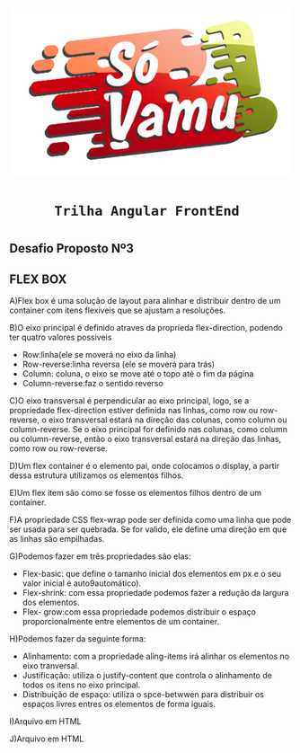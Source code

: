 <h1>
 <img src = "logo.png">
 <h1>
 
 <h1 align = "center"> 
 
    Trilha Angular FrontEnd 
<h1>

## Desafio Proposto Nº3 ## 

## FLEX BOX ##

A)Flex box é uma solução de layout para alinhar e distribuir dentro de um container com itens flexiveis que se ajustam a resoluções.

B)O eixo principal é definido atraves da proprieda flex-direction, podendo ter quatro valores possiveis
- Row:linha(ele se moverá no eixo da linha)
- Row-reverse:linha reversa (ele se moverá para trás)
- Column: coluna, o eixo se move até o topo até o fim da página
- Column-reverse:faz o sentido reverso

C)O eixo transversal é perpendicular ao eixo principal, logo, se a propriedade flex-direction estiver definida nas linhas, como row ou row-reverse, o eixo transversal estará na direção das colunas, como column ou column-reverse.
Se o eixo principal for definido nas colunas, como column ou column-reverse, então o eixo transversal estará na direção das linhas, como row ou row-reverse.

D)Um flex container é o elemento pai, onde colocamos o display, a partir dessa estrutura utilizamos os elementos filhos.

E)Um flex item são como se fosse os elementos filhos dentro de um container.

F)A propriedade  CSS flex-wrap pode ser definida como uma linha que pode ser usada para ser quebrada. Se for valido, ele define uma direção em que as linhas são empilhadas.

G)Podemos fazer em três propriedades são elas:
- Flex-basic: que define o tamanho inicial dos elementos em px e o seu valor inicial é auto9automático).
- Flex-shrink: com essa propriedade podemos fazer a redução da largura dos elementos.
- Flex- grow:com essa propriedade podemos distribuir o espaço proporcionalmente entre elementos de um container.

H)Podemos fazer da seguinte forma:
- Alinhamento: com a propriedade aling-items irá alinhar os elementos no eixo tranversal.
- Justificação: utiliza o justify-content que controla o alinhamento de todos os itens no eixo principal.
- Distribuição de espaço: utiliza o spce-betwwen para distribuir os espaços livres entres os elementos de forma iguais.

I)Arquivo em HTML

J)Arquivo em HTML






